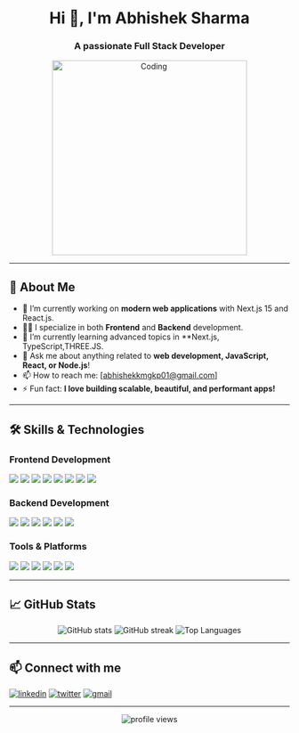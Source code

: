 <h1 align="center">Hi 👋, I'm Abhishek Sharma</h1>
<h3 align="center">A passionate Full Stack Developer</h3>

<p align="center">
  <img alt="Coding" width="350" src="https://cdn.dribbble.com/users/1162077/screenshots/3848914/programmer.gif" />
</p>

---

## 🚀 About Me
- 🔭 I’m currently working on **modern web applications** with Next.js 15 and React.js.
- 👨‍💻 I specialize in both **Frontend** and **Backend** development.
- 🌱 I’m currently learning advanced topics in **Next.js, TypeScript,THREE.JS.
- 💬 Ask me about anything related to **web development, JavaScript, React, or Node.js**!
- 📫 How to reach me: [abhishekkmgkp01@gmail.com]
- ⚡ Fun fact: **I love building scalable, beautiful, and performant apps!**

---

## 🛠️ Skills & Technologies

### Frontend Development
<p>
  <img src="https://img.shields.io/badge/HTML5-E34F26?style=for-the-badge&logo=html5&logoColor=white"/>
  <img src="https://img.shields.io/badge/CSS3-1572B6?style=for-the-badge&logo=css3&logoColor=white"/>
  <img src="https://img.shields.io/badge/JavaScript-F7DF1E?style=for-the-badge&logo=javascript&logoColor=black"/>
  <img src="https://img.shields.io/badge/React-20232A?style=for-the-badge&logo=react&logoColor=61DAFB"/>
  <img src="https://img.shields.io/badge/Next.js-000000?style=for-the-badge&logo=nextdotjs&logoColor=white"/>
  <img src="https://img.shields.io/badge/Redux-593D88?style=for-the-badge&logo=redux&logoColor=white"/>
  <img src="https://img.shields.io/badge/Tailwind_CSS-38B2AC?style=for-the-badge&logo=tailwind-css&logoColor=white"/>
  <img src="https://img.shields.io/badge/TypeScript-3178C6?style=for-the-badge&logo=typescript&logoColor=white"/>
</p>

### Backend Development
<p>
  <img src="https://img.shields.io/badge/Node.js-339933?style=for-the-badge&logo=nodedotjs&logoColor=white"/>
  <img src="https://img.shields.io/badge/Express.js-000000?style=for-the-badge&logo=express&logoColor=white"/>
  <img src="https://img.shields.io/badge/MongoDB-4EA94B?style=for-the-badge&logo=mongodb&logoColor=white"/>
  <img src="https://img.shields.io/badge/MySQL-4479A1?style=for-the-badge&logo=mysql&logoColor=white"/>
  <img src="https://img.shields.io/badge/Firebase-FFCA28?style=for-the-badge&logo=firebase&logoColor=black"/>
  <img src="https://img.shields.io/badge/GraphQL-E10098?style=for-the-badge&logo=graphql&logoColor=white"/>
  
  
</p>

### Tools & Platforms
<p>
  <img src="https://img.shields.io/badge/Git-F05032?style=for-the-badge&logo=git&logoColor=white"/>
  <img src="https://img.shields.io/badge/GitHub-181717?style=for-the-badge&logo=github&logoColor=white"/>
  <img src="https://img.shields.io/badge/Vercel-000000?style=for-the-badge&logo=vercel&logoColor=white"/>
  <img src="https://img.shields.io/badge/Netlify-00C7B7?style=for-the-badge&logo=netlify&logoColor=white"/>
  <img src="https://img.shields.io/badge/VS_Code-007ACC?style=for-the-badge&logo=visual-studio-code&logoColor=white"/>
    <img src="https://img.shields.io/badge/Render-007ACC?style=for-the-badge&logo=Render&logoColor=white"/>
</p>

---

## 📈 GitHub Stats

<p align="center">
  <img src="https://github-readme-stats.vercel.app/api?username=Abhishekkmsharmawebdev&show_icons=true&theme=radical" alt="GitHub stats"/>
  <img src="https://github-readme-streak-stats.herokuapp.com/?user=Abhishekkmsharmawebdev&theme=radical" alt="GitHub streak"/>
  <img src="https://github-readme-stats.vercel.app/api/top-langs/?username=Abhishekkmsharmawebdev&layout=compact&theme=radical" alt="Top Languages"/>
</p>

---

## 📫 Connect with me

<p>
  <a href="https://linkedin.com/in/your-linkedin-profile" target="blank"><img src="https://img.shields.io/badge/LinkedIn-0A66C2?style=for-the-badge&logo=linkedin&logoColor=white" alt="linkedin" /></a>
  <a href="https://twitter.com/your-twitter" target="blank"><img src="https://img.shields.io/badge/Twitter-1DA1F2?style=for-the-badge&logo=twitter&logoColor=white" alt="twitter" /></a>
  <a href="mailto:your.email@example.com"><img src="https://img.shields.io/badge/Email-D14836?style=for-the-badge&logo=gmail&logoColor=white" alt="gmail" /></a>
</p>

---

<p align="center">
  <img src="https://komarev.com/ghpvc/?username=Abhishekkmsharmawebdev&label=Profile%20views&color=0e75b6&style=flat" alt="profile views" />
</p>

